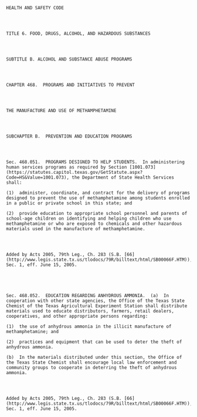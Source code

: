 ﻿
    
    
    	
    					
    
    
    HEALTH AND SAFETY CODE
    
      
    
    
    TITLE 6. FOOD, DRUGS, ALCOHOL, AND HAZARDOUS SUBSTANCES
    
      
    
    
    SUBTITLE B. ALCOHOL AND SUBSTANCE ABUSE PROGRAMS
    
      
    
    
    CHAPTER 468.  PROGRAMS AND INITIATIVES TO PREVENT
    
      
    
    
    THE MANUFACTURE AND USE OF METHAMPHETAMINE
    
      
    
    
    SUBCHAPTER B.  PREVENTION AND EDUCATION PROGRAMS
    
      
    
    
    Sec. 468.051.  PROGRAMS DESIGNED TO HELP STUDENTS.  In administering human services programs as required by Section [1001.073](https://statutes.capitol.texas.gov/GetStatute.aspx?Code=HS&Value=1001.073), the Department of State Health Services shall:
    
    (1)  administer, coordinate, and contract for the delivery of programs designed to prevent the use of methamphetamine among students enrolled in a public or private school in this state; and
    
    (2)  provide education to appropriate school personnel and parents of school-age children on identifying and helping children who use methamphetamine or who are exposed to chemicals and other hazardous materials used in the manufacture of methamphetamine.
    
    
    
    
    Added by Acts 2005, 79th Leg., Ch. 283 (S.B. [66](http://www.legis.state.tx.us/tlodocs/79R/billtext/html/SB00066F.HTM)), Sec. 1, eff. June 15, 2005.
    
    
    
    
    
    Sec. 468.052.  EDUCATION REGARDING ANHYDROUS AMMONIA.  (a)  In cooperation with other state agencies, the Office of the Texas State Chemist of the Texas Agricultural Experiment Station shall distribute materials used to educate distributors, farmers, retail dealers, cooperatives, and other appropriate persons regarding:
    
    (1)  the use of anhydrous ammonia in the illicit manufacture of methamphetamine; and
    
    (2)  practices and equipment that can be used to deter the theft of anhydrous ammonia.
    
    (b)  In the materials distributed under this section, the Office of the Texas State Chemist shall encourage local law enforcement and community groups to cooperate in deterring the theft of anhydrous ammonia.
    
    
    
    
    Added by Acts 2005, 79th Leg., Ch. 283 (S.B. [66](http://www.legis.state.tx.us/tlodocs/79R/billtext/html/SB00066F.HTM)), Sec. 1, eff. June 15, 2005.
    
    
    
    
    				
